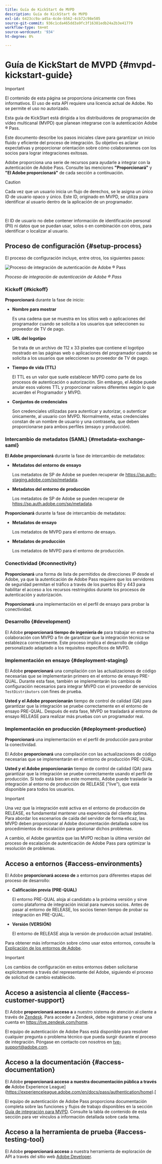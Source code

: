 ```yaml
---
title: Guía de KickStart de MVPD
description: Guía de KickStart de MVPD
exl-id: 6423cc9a-a45a-4cde-b562-4cb72c98e505
source-git-commit: 936c1cda465dd3a9fc3f16381edb24a2b3e41779
workflow-type: tm+mt
source-wordcount: '934'
ht-degree: 0%

---
```


# Guía de KickStart de MVPD {#mvpd-kickstart-guide}

>[!IMPORTANT]
>
> El contenido de esta página se proporciona únicamente con fines informativos. El uso de esta API requiere una licencia actual de Adobe. No se permite el uso no autorizado.

Esta guía de KickStart está dirigida a los distribuidores de programación de vídeo multicanal (MVPD) que planean integrarse con la autenticación Adobe ® Pass.

Este documento describe los pasos iniciales clave para garantizar un inicio fluido y eficiente del proceso de integración. Su objetivo es aclarar expectativas y proporcionar orientación sobre cómo colaboraremos con los socios para lograr integraciones exitosas.

Adobe proporciona una serie de recursos para ayudarle a integrar con la autenticación de Adobe Pass. Consulte las menciones **&quot;Proporcionará&quot;** y **&quot;El Adobe proporcionará&quot;** de cada sección a continuación.

>[!CAUTION]
>
> Cada vez que un usuario inicia un flujo de derechos, se le asigna un único ID de usuario opaco y único. Este ID, originado en MVPD, se utiliza para identificar al usuario dentro de la aplicación de un programador.
>
> <br/>
>
> El ID de usuario no debe contener información de identificación personal (PII) ni datos que se puedan usar, solos o en combinación con otros, para identificar o localizar al usuario.

## Proceso de configuración {#setup-process}

El proceso de configuración incluye, entre otros, los siguientes pasos:

![Proceso de integración de autenticación de Adobe ® Pass](../assets/mvpd-int-lifecycle.png)

*Proceso de integración de autenticación de Adobe ® Pass*

### Kickoff {#kickoff}

**Proporcionará** durante la fase de inicio:

* **Nombre para mostrar**

  Es una cadena que se muestra en los sitios web o aplicaciones del programador cuando se solicita a los usuarios que seleccionen su proveedor de TV de pago.

* **URL del logotipo**

  Se trata de un archivo de 112 x 33 píxeles que contiene el logotipo mostrado en las páginas web o aplicaciones del programador cuando se solicita a los usuarios que seleccionen su proveedor de TV de pago.

* **Tiempo de vida (TTL)**

  El TTL es un valor que suele establecer MVPD como parte de los procesos de autenticación o autorización. Sin embargo, el Adobe puede anular esos valores TTL y proporcionar valores diferentes según lo que acuerden el Programador y MVPD.

* **Conjuntos de credenciales**

  Son credenciales utilizadas para autenticar y autorizar, o autenticar únicamente, al usuario con MVPD. Normalmente, estas credenciales constan de un nombre de usuario y una contraseña, que deben proporcionarse para ambos perfiles (ensayo y producción).

### Intercambio de metadatos (SAML) {#metadata-exchange-saml}

**El Adobe proporcionará** durante la fase de intercambio de metadatos:

* **Metadatos del entorno de ensayo**

  Los metadatos de SP de Adobe se pueden recuperar de https://sp.auth-staging.adobe.com/sp/metadata.

* **Metadatos del entorno de producción**

  Los metadatos de SP de Adobe se pueden recuperar de https://sp.auth.adobe.com/sp/metadata.

**Proporcionará** durante la fase de intercambio de metadatos:

* **Metadatos de ensayo**

  Los metadatos de MVPD para el entorno de ensayo.

* **Metadatos de producción**

  Los metadatos de MVPD para el entorno de producción.

### Conectividad {#connectivity}

**Proporcionará** una forma de lista de permitidos de direcciones IP desde el Adobe, ya que la autenticación de Adobe Pass requiere que los servidores de seguridad permitan el tráfico a través de los puertos 80 y 443 para habilitar el acceso a los recursos restringidos durante los procesos de autenticación y autorización.

**Proporcionará** una implementación en el perfil de ensayo para probar la conectividad.

### Desarrollo {#development}

El Adobe **proporcionará tiempo de ingeniería de** para trabajar en estrecha colaboración con MVPD a fin de garantizar que la integración técnica se establezca correctamente. Este proceso implica el desarrollo de código personalizado adaptado a los requisitos específicos de MVPD.

### Implementación en ensayo {#deployment-staging}

El Adobe **proporcionará** una compilación con las actualizaciones de código necesarias que se implementarán primero en el entorno de ensayo PRE-QUAL. Durante esta fase, también se implementarán los cambios de configuración necesarios para integrar MVPD con el proveedor de servicios `TestDistributors` con fines de prueba.

**Usted y el Adobe proporcionarán** tiempo de control de calidad (QA) para garantizar que la integración se pruebe correctamente en el entorno de ensayo PRE-QUAL. Después de esta fase, MVPD se trasladará al entorno de ensayo RELEASE para realizar más pruebas con un programador real.

### Implementación en producción {#deployment-production}

**Proporcionará** una implementación en el perfil de producción para probar la conectividad.

El Adobe **proporcionará** una compilación con las actualizaciones de código necesarias que se implementarán en el entorno de producción PRE-QUAL.

**Usted y el Adobe proporcionarán** tiempo de control de calidad (QA) para garantizar que la integración se pruebe correctamente usando el perfil de producción. Si todo está bien en este momento, Adobe puede trasladar la integración al entorno de producción de RELEASE (&quot;live&quot;), que está disponible para todos los usuarios.

>[!IMPORTANT]
>
> Una vez que la integración esté activa en el entorno de producción de RELEASE, es fundamental mantener una experiencia del cliente óptima. Para abordar los escenarios de caída del servidor de forma eficaz, las MVPD deben proporcionar al Adobe documentación detallada sobre los procedimientos de escalación para gestionar dichos problemas.
>
> A cambio, el Adobe garantiza que las MVPD reciban la última versión del proceso de escalación de autenticación de Adobe Pass para optimizar la resolución de problemas.

## Acceso a entornos {#access-environments}

El Adobe **proporcionará acceso de** a entornos para diferentes etapas del proceso de desarrollo:

* **Calificación previa (PRE-QUAL)**

  El entorno PRE-QUAL aloja al candidato a la próxima versión y sirve como plataforma de integración inicial para nuevos socios. Antes de pasar al entorno de RELEASE, los socios tienen tiempo de probar su integración en PRE-QUAL.

* **Versión (VERSIÓN)**

  El entorno de RELEASE aloja la versión de producción actual (estable).

Para obtener más información sobre cómo usar estos entornos, consulte la [Explicación de los entornos de Adobe](/help/authentication/notes-technical/environments/understanding-the-adobe-environments.md).

>[!IMPORTANT]
> 
> Los cambios de configuración en estos entornos deben solicitarse explícitamente a través del representante del Adobe, siguiendo el proceso de solicitud de cambio establecido.

## Acceso a asistencia al cliente {#access-customer-support}

El Adobe **proporcionará acceso a** a nuestro sistema de atención al cliente a través de [Zendesk](https://tve.zendesk.com/home). Para acceder a Zendesk, debe registrarse y crear una cuenta en https://tve.zendesk.com/home.

El equipo de autenticación de Adobe Pass está disponible para resolver cualquier pregunta o problema técnico que pueda surgir durante el proceso de integración. Póngase en contacto con nosotros en [tve-support@adobe.com](mailto:tve-support@adobe.com).

## Acceso a la documentación {#access-documentation}

El Adobe **proporcionará acceso a nuestra documentación pública a través de** Adobe Experience League](https://experienceleague.adobe.com/en/docs/pass/authentication/home).[

El equipo de autenticación de Adobe Pass proporciona documentación completa sobre las funciones y flujos de trabajo disponibles en la sección [Guía de integración para MVPD](/help/authentication/kickstart/mvpd-overview.md). Consulte la tabla de contenido de esta sección para ver vínculos a información detallada sobre cada tema.

## Acceso a la herramienta de prueba {#access-testing-tool}

El Adobe **proporcionará acceso** a nuestra herramienta de exploración de API a través del sitio web [Adobe Developer](https://developer.adobe.com/adobe-pass/).
